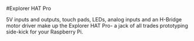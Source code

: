 #Explorer HAT Pro

5V inputs and outputs, touch pads, LEDs, analog inputs and an H-Bridge motor driver make up the Explorer HAT Pro- a jack of all trades prototyping side-kick for your Raspberry Pi.
